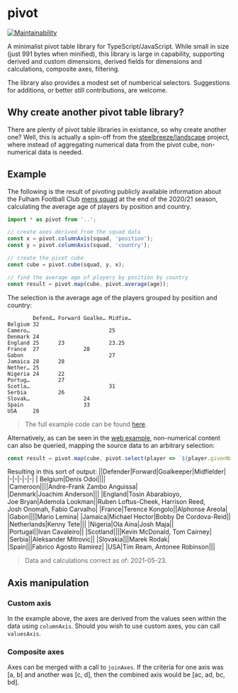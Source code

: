 # pivot
[![Maintainability](https://api.codeclimate.com/v1/badges/d2fd7facda5a61d2b66a/maintainability)](https://codeclimate.com/github/steelbreeze/pivot/maintainability)

A minimalist pivot table library for TypeScript/JavaScript. While small in size (just 991 bytes when minified), this library is large in capability, supporting derived and custom dimensions, derived fields for dimensions and calculations, composite axes, filtering.

The library also provides a modest set of numberical selectors. Suggestions for additions, or better still contributions, are welcome.

## Why create another pivot table library?
There are plenty of pivot table libraries in existance, so why create another one? Well, this is actually a spin-off from the [steelbreeze/landscape](https://github.com/steelbreeze/landscape) project, where instead of aggregating numerical data from the pivot cube, non-numerical data is needed.

## Example
The following is the result of pivoting publicly available information about the Fulham Football Club [mens squad](https://web.archive.org/web/20210516151437/https://www.fulhamfc.com/teams) at the end of the 2020/21 season, calculating the average age of players by position and country.
```typescript
import * as pivot from '..';

// create axes derived from the squad data
const x = pivot.columnAxis(squad, 'position');
const y = pivot.columnAxis(squad, 'country');

// create the pivot cube
const cube = pivot.cube(squad, y, x);

// find the average age of players by position by country
const result = pivot.map(cube, pivot.average(age));
```
The selection is the average age of the players grouped by position and country:
```
        Defend… Forward Goalke… Midfie…
Belgium 32
Camero…                         25
Denmark 24
England 25      23              23.25
France  27              28
Gabon                           27
Jamaica 28      28
Nether… 25
Nigeria 24      22
Portug…         27
Scotla…                         31
Serbia          26
Slovak…                 24
Spain                   33
USA     28
```
> The full example code can be found [here](src/example/index.ts).

Alternatively, as can be seen in the [web example](https://steelbreeze.net/pivot), non-numerical content can also be queried, mapping the source data to an arbitrary selection:
```javascript
const result = pivot.map(cube, pivot.select(player => `${player.givenName}&nbsp;${player.familyName}`));

```
 Resulting in this sort of output:
||Defender|Forward|Goalkeeper|Midfielder|
|-|-|-|-|-|
| Belgium|Denis&nbsp;Odoi||||			
|Cameroon||||Andre-Frank&nbsp;Zambo&nbsp;Anguissa|
|Denmark|Joachim&nbsp;Anderson|||
|England|Tosin&nbsp;Abarabioyo, Joe&nbsp;Bryan|Ademola&nbsp;Lookman||Ruben&nbsp;Loftus-Cheek, Harrison&nbsp;Reed, Josh&nbsp;Onomah, Fabio&nbsp;Carvalho|
|France|Terence&nbsp;Kongolo||Alphonse&nbsp;Areola|
|Gabon||||Mario&nbsp;Lemina|
|Jamaica|Michael&nbsp;Hector|Bobby&nbsp;De&nbsp;Cordova-Reid||
|Netherlands|Kenny&nbsp;Tete|||
|Nigeria|Ola Aina|Josh&nbsp;Maja||
|Portugal||Ivan&nbsp;Cavaleiro||
|Scotland||||Kevin&nbsp;McDonald, Tom&nbsp;Cairney|
|Serbia||Aleksander&nbsp;Mitrovic||
|Slovakia|||Marek&nbsp;Rodak|
|Spain|||Fabrico&nbsp;Agosto&nbsp;Ramirez|
|USA|Tim&nbsp;Ream, Antonee&nbsp;Robinson|||

> Data and calculations correct as of: 2021-05-23.

## Axis manipulation
### Custom axis
In the example above, the axes are derived from the values seen within the data using ```columnAxis```. Should you wish to use custom axes, you can call ```valuesAxis```.
### Composite axes
Axes can be merged with a call to ```joinAxes```.
If the criteria for one axis was [a, b] and another was [c, d], then the combined axis would be [ac, ad, bc, bd].
